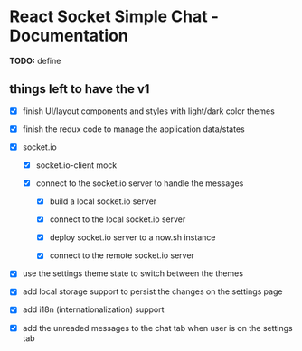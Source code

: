 # React Socket Simple Chat - Documentation

**TODO:** define




## things left to have the v1

- [x] finish UI/layout components and styles with light/dark color themes

- [x] finish the redux code to manage the application data/states

- [x] socket.io

  - [x] socket.io-client mock

  - [x] connect to the socket.io server to handle the messages 

    - [x] build a local socket.io server

    - [x] connect to the local socket.io server

    - [x] deploy socket.io server to a now.sh instance

    - [x] connect to the remote socket.io server

- [x] use the settings theme state to switch between the themes

- [x] add local storage support to persist the changes on the settings page

- [x] add i18n (internationalization) support

- [x] add the unreaded messages to the chat tab when user is on the settings tab
